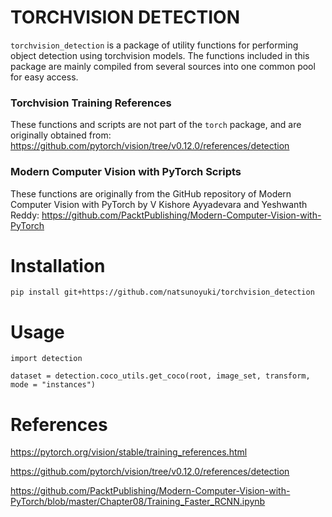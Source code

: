 # TORCHVISION DETECTION
`torchvision_detection` is a package of utility functions for performing object detection using torchvision models. The functions included in this package are mainly compiled from several sources into one common pool for easy access.

### Torchvision Training References
These functions and scripts are not part of the `torch` package, and are originally obtained from:
https://github.com/pytorch/vision/tree/v0.12.0/references/detection

### Modern Computer Vision with PyTorch Scripts
These functions are originally from the GitHub repository of Modern Computer Vision with PyTorch by V Kishore Ayyadevara and Yeshwanth Reddy:
https://github.com/PacktPublishing/Modern-Computer-Vision-with-PyTorch

# Installation
```
pip install git+https://github.com/natsunoyuki/torchvision_detection
```

# Usage
```
import detection

dataset = detection.coco_utils.get_coco(root, image_set, transform, mode = "instances")
```

# References
https://pytorch.org/vision/stable/training_references.html

https://github.com/pytorch/vision/tree/v0.12.0/references/detection

https://github.com/PacktPublishing/Modern-Computer-Vision-with-PyTorch/blob/master/Chapter08/Training_Faster_RCNN.ipynb